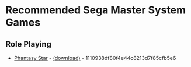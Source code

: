 # Recommended Sega Master System Games

## Role Playing

* <a name="phantasy-star">[Phantasy Star](https://www.gamefaqs.com/sms/588116-phantasy-star) - [(download)](https://www.dropbox.com/s/5vacspcoy7gz0x1/phantasy-star.zip?dl=0) - 1110938df80f4e44c8213d7f85cfb5e6
